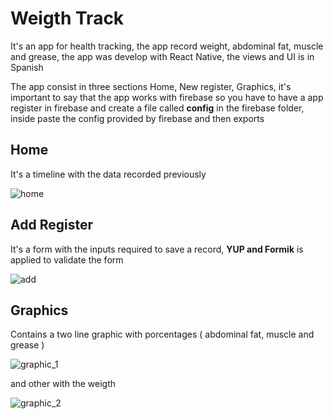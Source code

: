 # Weigth Track

It's an app for health tracking, the app record weight, abdominal fat, muscle and grease, the app was develop with React Native, the views and UI is in Spanish

The app consist in three sections Home, New register, Graphics, it's important to say that the app works with firebase so you have to have a app register in firebase and create a file called **config** in the firebase folder, inside paste the config provided by firebase and then exports

## Home

It's a timeline with the data recorded previously

![home](./readmeviews/home.png)

## Add Register

It's a form with the inputs required to save a record, **YUP and Formik** is applied to validate the form

![add](./readmeviews/add.png)

## Graphics

Contains a two line graphic with porcentages ( abdominal fat, muscle and grease )

![graphic_1](./readmeviews/graphic_1.png)

and other with the weigth

![graphic_2](./readmeviews/graphic_2.png)

